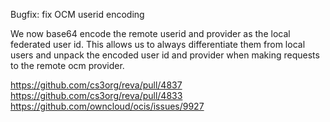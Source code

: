Bugfix: fix OCM userid encoding

We now base64 encode the remote userid and provider as the local federated user id. This allows us to always differentiate them from local users and unpack the encoded user id and provider when making requests to the remote ocm provider.

https://github.com/cs3org/reva/pull/4837
https://github.com/cs3org/reva/pull/4833
https://github.com/owncloud/ocis/issues/9927
